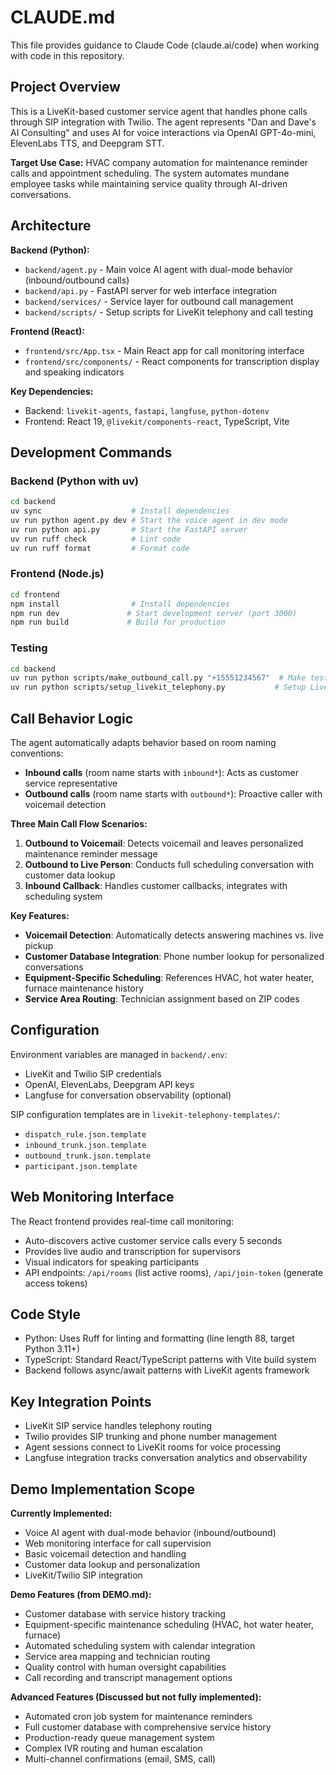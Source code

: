 # CLAUDE.md

This file provides guidance to Claude Code (claude.ai/code) when working with code in this repository.

## Project Overview

This is a LiveKit-based customer service agent that handles phone calls through SIP integration with Twilio. The agent represents "Dan and Dave's AI Consulting" and uses AI for voice interactions via OpenAI GPT-4o-mini, ElevenLabs TTS, and Deepgram STT.

**Target Use Case:** HVAC company automation for maintenance reminder calls and appointment scheduling. The system automates mundane employee tasks while maintaining service quality through AI-driven conversations.

## Architecture

**Backend (Python):**
- `backend/agent.py` - Main voice AI agent with dual-mode behavior (inbound/outbound calls)
- `backend/api.py` - FastAPI server for web interface integration
- `backend/services/` - Service layer for outbound call management
- `backend/scripts/` - Setup scripts for LiveKit telephony and call testing

**Frontend (React):**
- `frontend/src/App.tsx` - Main React app for call monitoring interface
- `frontend/src/components/` - React components for transcription display and speaking indicators

**Key Dependencies:**
- Backend: `livekit-agents`, `fastapi`, `langfuse`, `python-dotenv`
- Frontend: React 19, `@livekit/components-react`, TypeScript, Vite

## Development Commands

### Backend (Python with uv)
```bash
cd backend
uv sync                    # Install dependencies
uv run python agent.py dev # Start the voice agent in dev mode
uv run python api.py       # Start the FastAPI server
uv run ruff check          # Lint code
uv run ruff format         # Format code
```

### Frontend (Node.js)
```bash
cd frontend
npm install                # Install dependencies
npm run dev               # Start development server (port 3000)
npm run build             # Build for production
```

### Testing
```bash
cd backend
uv run python scripts/make_outbound_call.py "+15551234567"  # Make test outbound call
uv run python scripts/setup_livekit_telephony.py           # Setup LiveKit SIP integration
```

## Call Behavior Logic

The agent automatically adapts behavior based on room naming conventions:
- **Inbound calls** (room name starts with `inbound*`): Acts as customer service representative
- **Outbound calls** (room name starts with `outbound*`): Proactive caller with voicemail detection

**Three Main Call Flow Scenarios:**
1. **Outbound to Voicemail**: Detects voicemail and leaves personalized maintenance reminder message
2. **Outbound to Live Person**: Conducts full scheduling conversation with customer data lookup
3. **Inbound Callback**: Handles customer callbacks, integrates with scheduling system

**Key Features:**
- **Voicemail Detection**: Automatically detects answering machines vs. live pickup
- **Customer Database Integration**: Phone number lookup for personalized conversations
- **Equipment-Specific Scheduling**: References HVAC, hot water heater, furnace maintenance history
- **Service Area Routing**: Technician assignment based on ZIP codes

## Configuration

Environment variables are managed in `backend/.env`:
- LiveKit and Twilio SIP credentials
- OpenAI, ElevenLabs, Deepgram API keys
- Langfuse for conversation observability (optional)

SIP configuration templates are in `livekit-telephony-templates/`:
- `dispatch_rule.json.template`
- `inbound_trunk.json.template` 
- `outbound_trunk.json.template`
- `participant.json.template`

## Web Monitoring Interface

The React frontend provides real-time call monitoring:
- Auto-discovers active customer service calls every 5 seconds
- Provides live audio and transcription for supervisors
- Visual indicators for speaking participants
- API endpoints: `/api/rooms` (list active rooms), `/api/join-token` (generate access tokens)

## Code Style

- Python: Uses Ruff for linting and formatting (line length 88, target Python 3.11+)
- TypeScript: Standard React/TypeScript patterns with Vite build system
- Backend follows async/await patterns with LiveKit agents framework

## Key Integration Points

- LiveKit SIP service handles telephony routing
- Twilio provides SIP trunking and phone number management
- Agent sessions connect to LiveKit rooms for voice processing
- Langfuse integration tracks conversation analytics and observability

## Demo Implementation Scope

**Currently Implemented:**
- Voice AI agent with dual-mode behavior (inbound/outbound)
- Web monitoring interface for call supervision
- Basic voicemail detection and handling
- Customer data lookup and personalization
- LiveKit/Twilio SIP integration

**Demo Features (from DEMO.md):**
- Customer database with service history tracking
- Equipment-specific maintenance scheduling (HVAC, hot water heater, furnace)
- Automated scheduling system with calendar integration
- Service area mapping and technician routing
- Quality control with human oversight capabilities
- Call recording and transcript management options

**Advanced Features (Discussed but not fully implemented):**
- Automated cron job system for maintenance reminders
- Full customer database with comprehensive service history
- Production-ready queue management system
- Complex IVR routing and human escalation
- Multi-channel confirmations (email, SMS, call)